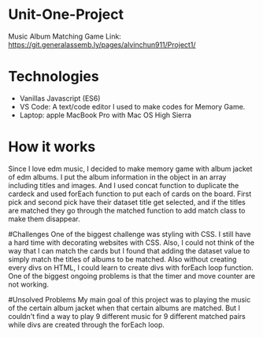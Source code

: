 # Unit-One-Project
Music Album Matching Game
Link: https://git.generalassemb.ly/pages/alvinchun911/Project1/
# Technologies
- Vanillas Javascript (ES6)
- VS Code: A text/code editor I used to make codes for Memory Game.
- Laptop: apple MacBook Pro with Mac OS High Sierra

# How it works
Since I love edm music, I decided to make memory game with album jacket of edm albums. I put the album information in the object in an array including titles and images. And I used concat function to duplicate the cardeck and used forEach function to put each of cards on the board. First pick and second pick have their dataset title get selected, and if the titles are matched they go through the matched function to add match class to make them disappear.

#Challenges
One of the biggest challenge was styling with CSS. I still have a hard time with decorating websites with CSS. Also, I could not think of the way that I can match the cards but I found that adding the dataset value to simply match the titles of albums to be matched. Also without creating every divs on HTML, I could learn to create divs with forEach loop function. One of the biggest ongoing problems is that the timer and move counter are not working.

#Unsolved Problems
My main goal of this project was to playing the music of the certain album jacket when that certain albums are matched. But I couldn't find a way to play 9 different music for 9 different matched pairs while divs are created through the forEach loop.
